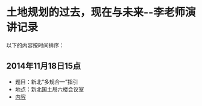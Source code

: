 # 土地规划的过去，现在与未来--李老师演讲记录

以下的内容按时间排序：

## 2014年11月18日15点
* 题目：新北“多规合一”指引
* 地点：新北国土局六楼会议室
* [内容](https://github.com/htoooth/landuse/blob/master/ol/doc/2014_11_19.md)
